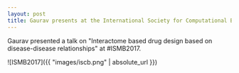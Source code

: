```yaml
---
layout: post
title: Gaurav presents at the International Society for Computational Biology conference
---
```


Gaurav presented a talk on "Interactome based drug design based on disease-disease relationships" at #ISMB2017.

![ISMB2017]({{ "images/iscb.png" | absolute_url }})